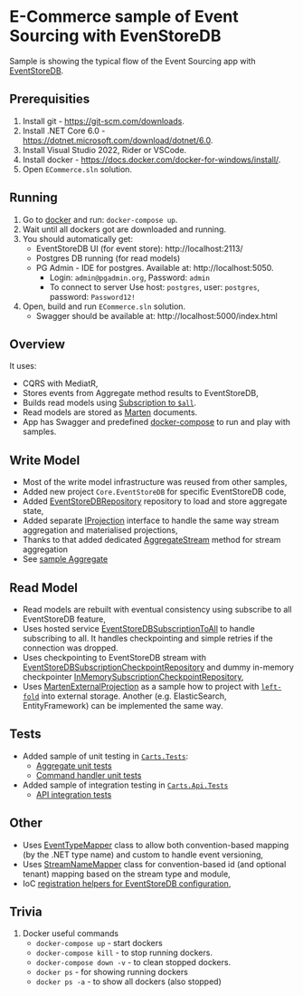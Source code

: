 # E-Commerce sample of Event Sourcing with EvenStoreDB

Sample is showing the typical flow of the Event Sourcing app with [EventStoreDB](https://developers.eventstore.com).

## Prerequisities

1. Install git - https://git-scm.com/downloads.
2. Install .NET Core 6.0 - https://dotnet.microsoft.com/download/dotnet/6.0.
3. Install Visual Studio 2022, Rider or VSCode.
4. Install docker - https://docs.docker.com/docker-for-windows/install/.
5. Open `ECommerce.sln` solution.

## Running

1. Go to [docker](./docker) and run: `docker-compose up`.
2. Wait until all dockers got are downloaded and running.
3. You should automatically get:
    - EventStoreDB UI (for event store): http://localhost:2113/
    - Postgres DB running (for read models)
    - PG Admin - IDE for postgres. Available at: http://localhost:5050.
        - Login: `admin@pgadmin.org`, Password: `admin`
        - To connect to server Use host: `postgres`, user: `postgres`, password: `Password12!`
4. Open, build and run `ECommerce.sln` solution.
    - Swagger should be available at: http://localhost:5000/index.html


## Overview

It uses:
- CQRS with MediatR,
- Stores events from Aggregate method results to EventStoreDB,
- Builds read models using [Subscription to `$all`](https://developers.eventstore.com/clients/grpc/subscribing-to-streams/#subscribing-to-all).
- Read models are stored as [Marten](https://martendb.io/) documents.
- App has Swagger and predefined [docker-compose](./docker/docker-compose.yml) to run and play with samples.

## Write Model

- Most of the write model infrastructure was reused from other samples,
- Added new project `Core.EventStoreDB` for specific EventStoreDB code,
- Added [EventStoreDBRepository](../../../Core/Core.EventStoreDB/Repository/EventStoreDBRepository.cs) repository to load and store aggregate state,
- Added separate [IProjection](../../../Core/Projections/IProjection.cs) interface to handle the same way stream aggregation and materialised projections,
- Thanks to that added dedicated [AggregateStream](./Core/Core.EventStoreDB/Events/AggregateStreamExtensions.cs#L12) method for stream aggregation
- See [sample Aggregate](./Carts/Carts/Carts/Cart.cs)

## Read Model
- Read models are rebuilt with eventual consistency using subscribe to all EventStoreDB feature,
- Uses hosted service [EventStoreDBSubscriptionToAll](../../../Core.EventStoreDB/Subscriptions/EventStoreDBSubscriptionToAll.cs) to handle subscribing to all. It handles checkpointing and simple retries if the connection was dropped.
- Uses checkpointing to EventStoreDB stream with [EventStoreDBSubscriptionCheckpointRepository](../../../Core/Core.EventStoreDB/Subscriptions/EventStoreDBSubscriptionCheckpointRepository.cs) and dummy in-memory checkpointer [InMemorySubscriptionCheckpointRepository](./Core/Core.EventStoreDB/Subscriptions/InMemorySubscriptionCheckpointRepository.cs),
- Uses [MartenExternalProjection](../../../Core/Core.Marten/ExternalProjections/MartenExternalProjection.cs) as a sample how to project with [`left-fold`](https://en.wikipedia.org/wiki/Fold_(higher-order_function)) into external storage. Another (e.g. ElasticSearch, EntityFramework) can be implemented the same way.

## Tests
- Added sample of unit testing in [`Carts.Tests`](./Carts/Carts.Tests):
    - [Aggregate unit tests](./Carts/Carts.Tests/Carts/InitializingCart/InitializeCartTests.cs)
    - [Command handler unit tests](./Carts/Carts.Tests/Carts/InitializingCart/InitializeCartCommandHandlerTests.cs)
- Added sample of integration testing in [`Carts.Api.Tests`](./Carts/Carts.Api.Tests)
    - [API integration tests](./Carts/Carts.Api.Tests/Carts/InitializingCart/InitializeCartTests.cs)

## Other
- Uses [EventTypeMapper](../../../Core/Events/EventTypeMapper.cs) class to allow both convention-based mapping (by the .NET type name) and custom to handle event versioning,
- Uses [StreamNameMapper](../../../Core/Events/StreamNameMapper.cs) class for convention-based id (and optional tenant) mapping based on the stream type and module,
- IoC [registration helpers for EventStoreDB configuration](../../../Core/Core.EventStoreDB/Config.cs),


## Trivia

1. Docker useful commands
    - `docker-compose up` - start dockers
    - `docker-compose kill` - to stop running dockers.
    - `docker-compose down -v` - to clean stopped dockers.
    - `docker ps` - for showing running dockers
    - `docker ps -a` - to show all dockers (also stopped)

